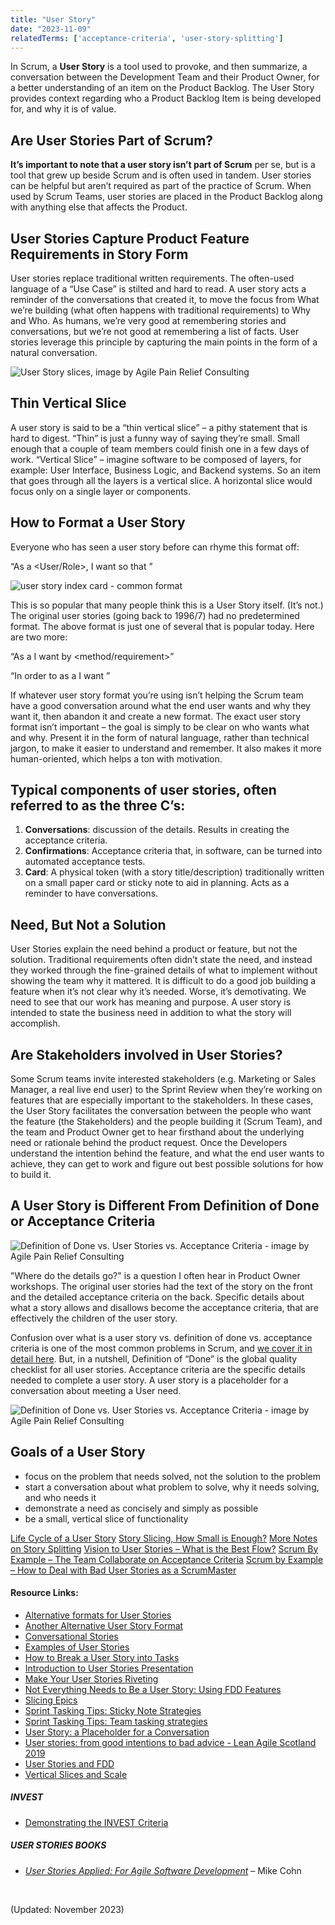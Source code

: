 ```yaml
---
title: "User Story"
date: "2023-11-09"
relatedTerms: ['acceptance-criteria', 'user-story-splitting']
---
```


In Scrum, a **User Story** is a tool used to provoke, and then summarize, a conversation between the Development Team and their Product Owner, for a better understanding of an item on the Product Backlog. The User Story provides context regarding who a Product Backlog Item is being developed for, and why it is of value.

## Are User Stories Part of Scrum?

**It’s important to note that a user story isn’t part of Scrum** per se, but is a tool that grew up beside Scrum and is often used in tandem. User stories can be helpful but aren’t required as part of the practice of Scrum. When used by Scrum Teams, user stories are placed in the Product Backlog along with anything else that affects the Product.

## User Stories Capture Product Feature Requirements in Story Form

User stories replace traditional written requirements. The often-used language of a “Use Case” is stilted and hard to read. A user story acts a reminder of the conversations that created it, to move the focus from What we’re building (what often happens with traditional requirements) to Why and Who. As humans, we’re very good at remembering stories and conversations, but we’re not good at remembering a list of facts. User stories leverage this principle by capturing the main points in the form of a natural conversation.

![User Story slices, image by Agile Pain Relief Consulting](images/User-Story-slices.png)

## Thin Vertical Slice

A user story is said to be a “thin vertical slice” – a pithy statement that is hard to digest. “Thin” is just a funny way of saying they’re small. Small enough that a couple of team members could finish one in a few days of work. “Vertical Slice” – imagine software to be composed of layers, for example: User Interface, Business Logic, and Backend systems. So an item that goes through all the layers is a vertical slice. A horizontal slice would focus only on a single layer or components.

## How to Format a User Story

Everyone who has seen a user story before can rhyme this format off:

“As a <User/Role>, I want <to do something> so that <value>”

![user story index card - common format](images/user-story-index-card-blank.jpg)

This is so popular that many people think this is a User Story itself. (It’s not.) The original user stories (going back to 1996/7) had no predetermined format. The above format is just one of several that is popular today. Here are two more:

“As a <role> I want <business value> by <method/requirement>”

“In order to <achieve some value> as a <type of user> I want <some functionality>”

If whatever user story format you’re using isn’t helping the Scrum team have a good conversation around what the end user wants and why they want it, then abandon it and create a new format. The exact user story format isn’t important – the goal is simply to be clear on who wants what and why. Present it in the form of natural language, rather than technical jargon, to make it easier to understand and remember. It also makes it more human-oriented, which helps a ton with motivation.

## Typical components of user stories, often referred to as the three C’s:

1. **Conversations**: discussion of the details. Results in creating the acceptance criteria.
2. **Confirmations**: Acceptance criteria that, in software, can be turned into automated acceptance tests.
3. **Card**: A physical token (with a story title/description) traditionally written on a small paper card or sticky note to aid in planning. Acts as a reminder to have conversations.

## Need, But Not a Solution

User Stories explain the need behind a product or feature, but not the solution. Traditional requirements often didn’t state the need, and instead they worked through the fine-grained details of what to implement without showing the team why it mattered. It is difficult to do a good job building a feature when it’s not clear why it’s needed. Worse, it’s demotivating. We need to see that our work has meaning and purpose. A user story is intended to state the business need in addition to what the story will accomplish.

## Are Stakeholders involved in User Stories?

Some Scrum teams invite interested stakeholders (e.g. Marketing or Sales Manager, a real live end user) to the Sprint Review when they’re working on features that are especially important to the stakeholders. In these cases, the User Story facilitates the conversation between the people who want the feature (the Stakeholders) and the people building it (Scrum Team), and the team and Product Owner get to hear firsthand about the underlying need or rationale behind the product request. Once the Developers understand the intention behind the feature, and what the end user wants to achieve, they can get to work and figure out best possible solutions for how to build it.

## A User Story is Different From Definition of Done or Acceptance Criteria

![Definition of Done vs. User Stories vs. Acceptance Criteria - image by Agile Pain Relief Consulting](images/APR_Blog-Illustrations_Nov2019_AcceptanceCriteria_B_v2-1024x607.jpg)

"Where do the details go?" is a question I often hear in Product Owner workshops. The original user stories had the text of the story on the front and the detailed acceptance criteria on the back. Specific details about what a story allows and disallows become the acceptance criteria, that are effectively the children of the user story.

Confusion over what is a user story vs. definition of done vs. acceptance criteria is one of the most common problems in Scrum, and [we cover it in detail here](/blog/definition-of-done-user-stories-acceptance-criteria.html). But, in a nutshell, Definition of “Done” is the global quality checklist for all user stories. Acceptance criteria are the specific details needed to complete a user story. A user story is a placeholder for a conversation about meeting a User need.

![Definition of Done vs. User Stories vs. Acceptance Criteria - image by Agile Pain Relief Consulting](images/APR_Blog-Illustrations_Nov2019_AcceptanceCriteria_A_v2-1024x607.jpg)

## Goals of a User Story

- focus on the problem that needs solved, not the solution to the problem
- start a conversation about what problem to solve, why it needs solving, and who needs it
- demonstrate a need as concisely and simply as possible
- be a small, vertical slice of functionality

[Life Cycle of a User Story](/blog/lifecycle-of-a-user-story.html) [Story Slicing, How Small is Enough?](/blog/story-slicing-how-small-is-enough.html) [More Notes on Story Splitting](/blog/more-notes-on-story-splitting.html) [Vision to User Stories – What is the Best Flow?](/blog/vision-to-user-stories-what-is-the-best-flow.html) [Scrum By Example – The Team Collaborate on Acceptance Criteria](/blog/scrummaster-tales-team-collaborate-acceptance-criteria.html) [Scrum by Example – How to Deal with Bad User Stories as a ScrumMaster](/blog/deal-with-bad-scrum-user-stories-as-a-scrummaster.html)

#### Resource Links:

- [Alternative formats for User Stories](https://blog.crisp.se/2014/09/25/david-evans/as-a-i-want-so-that-considered-harmful)
- [Another Alternative User Story Format](https://jkwerner2.wordpress.com/2010/03/23/so-that-so-what/)
- [Conversational Stories](https://martinfowler.com/bliki/ConversationalStories.html)
- [Examples of User Stories](https://xp123.com/articles/example-user-stories-2020/)
- [How to Break a User Story into Tasks](http://www.softwareandi.com/2011/11/how-to-break-user-story-into-tasks.html)
- [Introduction to User Stories Presentation](https://www.mountaingoatsoftware.com/presentations/introduction-to-user-stories)
- [Make Your User Stories Riveting](https://www.infoq.com/presentations/user-stories-invest/)
- [Not Everything Needs to Be a User Story: Using FDD Features](https://www.mountaingoatsoftware.com/blog/not-everything-needs-to-be-a-user-story-using-fdd-features)
- [Slicing Epics](https://improvingflow.com/2024/02/21/slicing-epics.html)
- [Sprint Tasking Tips: Sticky Note Strategies](https://scrumcrazy.wordpress.com/2011/05/19/sprint-tasking-tips-sticky-note-strategies/)
- [Sprint Tasking Tips: Team tasking strategies](https://scrumcrazy.wordpress.com/2011/05/18/sprint-tasking-tips-team-tasking-strategies/)
- [User Story: a Placeholder for a Conversation](https://www.infoq.com/articles/user-story-conversation/)
- [User stories: from good intentions to bad advice - Lean Agile Scotland 2019](https://www.slideshare.net/slideshow/user-stories-from-good-intentions-to-bad-advice-lean-agile-scotland-2019/182397996)
- [User Stories and FDD](https://technicaldebt.com/user-stories-and-fdd/)
- [Vertical Slices and Scale](https://www.humanizingwork.com/vertical-slices-and-scale/)

##### INVEST

- [Demonstrating the INVEST Criteria](https://paulmboos.com/2015/09/17/demonstrating-the-invest-criteria/)

##### USER STORIES BOOKS

- [_User Stories Applied: For Agile Software Development_](https://www.amazon.com/User-Stories-Applied-Software-Development/dp/0321205685/&tag=notesfromatoo-20/&tag=notesfromatoo-20) – Mike Cohn

 

(Updated: November 2023)
